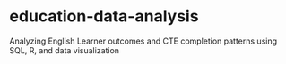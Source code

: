 # education-data-analysis
Analyzing English Learner outcomes and CTE completion patterns using SQL, R, and data visualization
